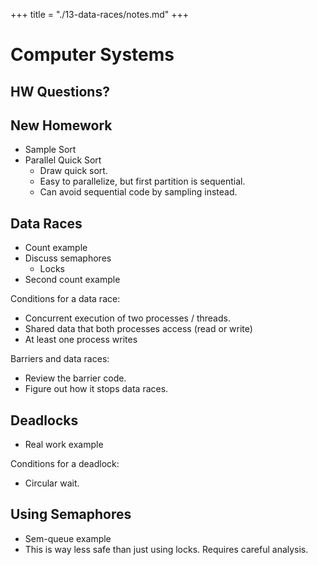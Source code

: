 +++
title = "./13-data-races/notes.md"
+++

# Computer Systems

## HW Questions?

## New Homework

 - Sample Sort 
 - Parallel Quick Sort
   - Draw quick sort.
   - Easy to parallelize, but first partition is sequential.
   - Can avoid sequential code by sampling instead.

## Data Races

 - Count example
 - Discuss semaphores
   - Locks
 - Second count example

Conditions for a data race:

 - Concurrent execution of two processes / threads.
 - Shared data that both processes access (read or write)
 - At least one process writes

Barriers and data races:

 - Review the barrier code.
 - Figure out how it stops data races.

## Deadlocks

 - Real work example
 
Conditions for a deadlock:

 - Circular wait.

## Using Semaphores

 - Sem-queue example
 - This is way less safe than just using locks. Requires careful analysis.

